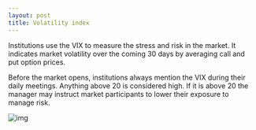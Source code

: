 ```yaml
---
layout: post
title: Volatility index
---
```


Institutions use the VIX to measure the stress and risk in the market. It indicates market volatility over the coming 30 days by averaging call and put option prices.

Before the market opens, institutions always mention the VIX during their daily meetings. Anything above 20 is considered high. If it is above 20 the manager may instruct market participants to lower their exposure to manage risk.

![img](https://cdn.discordapp.com/attachments/797611406672920627/798302877374218240/2snBGzI.png)